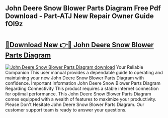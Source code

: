 ## John Deere Snow Blower Parts Diagram Free Pdf Download - Part-ATJ New Repair Owner Guide fOl9z

# <h2><a href="http://dfjdo8s.blite.top/?on=John+Deere+Snow+Blower+Parts+Diagram">🔗Download New 👉🔴 John Deere Snow Blower Parts Diagram</a></h2>

[![John Deere Snow Blower Parts Diagram download](https://i.imgur.com/lujVjoI.png)](http://dfjdo8s.blite.top/?on=John+Deere+Snow+Blower+Parts+Diagram)
Your Reliable Companion This user manual provides a dependable guide to operating and maintaining your new John Deere Snow Blower Parts Diagram with confidence. Important Information John Deere Snow Blower Parts Diagram Regarding Connectivity This product requires a stable internet connection for optimal performance. This John Deere Snow Blower Parts Diagram comes equipped with a wealth of features to maximize your productivity. Please Don't Hesitate John Deere Snow Blower Parts Diagram. Our customer support team is ready to answer your questions.
